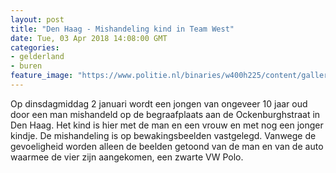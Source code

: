 ```yaml
---
layout: post
title: "Den Haag - Mishandeling kind in Team West"
date: Tue, 03 Apr 2018 14:08:00 GMT
categories: 
- gelderland 
- buren 
feature_image: "https://www.politie.nl/binaries/w400h225/content/gallery/politie/nieuws/2018/april/06-dh/dick-in-studio-met-watermerk.jpg"
---
```


Op dinsdagmiddag 2 januari wordt een jongen van ongeveer 10 jaar oud door een man mishandeld op de begraafplaats aan de Ockenburghstraat in Den Haag. Het kind is hier met de man en een vrouw en met nog een jonger kindje. De mishandeling is op bewakingsbeelden vastgelegd. Vanwege de gevoeligheid worden alleen de beelden getoond van de man en van de auto waarmee de vier zijn aangekomen, een zwarte VW Polo.
